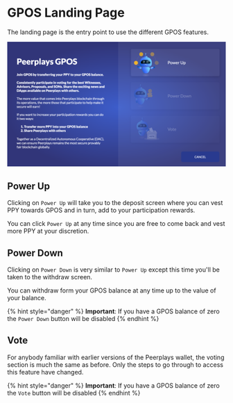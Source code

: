 # GPOS Landing Page

The landing page is the entry point to use the different GPOS features.

![](../../../.gitbook/assets/screen-shot-2020-02-12-at-1.47.42-pm.png)

## Power Up

Clicking on `Power Up` will take you to the deposit screen where you can vest PPY towards GPOS and in turn, add to your participation rewards. 

You can click `Power Up` at any time since you are free to come back and vest more PPY at your discretion.

## Power Down

Clicking on `Power Down` is very similar to `Power Up` except this time you'll be taken to the withdraw screen.

You can withdraw form your GPOS balance at any time up to the value of your balance.

{% hint style="danger" %}
**Important**: If you have a GPOS balance of zero the `Power Down` button will be disabled
{% endhint %}

## Vote

For anybody familiar with earlier versions of the Peerplays wallet, the voting section is much the same as before. Only the steps to go through to access this feature have changed.

{% hint style="danger" %}
**Important**: If you have a GPOS balance of zero the `Vote` button will be disabled
{% endhint %}

